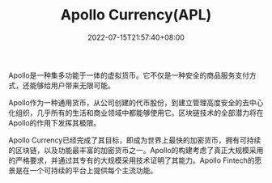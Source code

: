 ﻿---
weight: 
title: "Apollo Currency(APL)"
description: "Apollo是一种集多功能于一体的虚拟货币"
date: 2022-07-15T21:57:40+08:00
lastmod: 2022-07-15T16:45:40+08:00
draft: false
authors: ["june"]
featuredImage: "15.png"
link: "https://aplfintech.com/apollo-currency/"
tags: ["数字代币","Apollo Currency(APL)"]
categories: ["navigation"]
navigation: ["数字代币"]
lightgallery: true
toc: true
pinned: false
recommend: false
recommend1: false
---
Apollo是一种集多功能于一体的虚拟货币。它不仅是一种安全的商品服务支付方式，还能够给用户带来无限可能。

Apollo作为一种通用货币，从公司创建的代币股份，到建立管理高度安全的去中心化组织，几乎所有的生活和商业领域中都能够使用它。区块链技术的全部潜力将在Apollo的作用下发挥其极限。

Apollo Currency已经完成了其目标，即成为世界上最快的加密货币，拥有可持续的区块链，以及功能最丰富的加密货币之一。Apollo的构建考虑了真正大规模采用的严格要求，并通过其专有的大规模采用技术证明了其能力。Apollo Fintech的愿景是在一个可持续的平台上提供每个主流功能。
